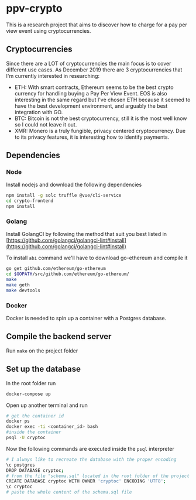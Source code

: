 # ppv-crypto

This is a research project that aims to discover how to charge for a pay per view event using cryptocurrencies.

## Cryptocurrencies

Since there are a LOT of cryptocurrencies the main focus is to cover different use cases. As December 2019 there are 3 cryptocurrencies that I'm currently interested in researching:

- ETH: With smart contracts, Ethereum seems to be the best crypto currency for handling buying a Pay Per View Event. EOS is also interesting in the same regard but I've chosen ETH because it seemed to have the best development environment, and arguably the best integration with GO.
- BTC: Bitcoin is not the best cryptocurrency, still it is the most well know so I could not leave it out.
- XMR: Monero is a truly fungible, privacy centered cryptocurrency. Due to its privacy features, it is interesting how to identify payments.

## Dependencies

### Node

Install nodejs and download the following dependencies

```sh
npm install -g solc truffle @vue/cli-service
cd crypto-frontend
npm install
```

### Golang

Install GolangCI by following the method that suit you best listed in [https://github.com/golangci/golangci-lint#install](https://github.com/golangci/golangci-lint#install)

To install `abi` command we'll have to download go-ethereum and compile it

```sh
go get github.com/ethereum/go-ethereum
cd $GOPATH/src/github.com/ethereum/go-ethereum/
make
make geth
make devtools
```

### Docker

Docker is needed to spin up a container with a Postgres database.

## Compile the backend server

Run `make` on the project folder

## Set up the database

In the root folder run

```sh
docker-compose up
```

Open up another terminal and run

```sh
# get the container id
docker ps
docker exec -ti <container_id> bash
#inside the container
psql -U cryptoc
```

Now the following commands are executed inside the `psql` interpreter

```sh
# I always like to recreate the database with the proper encoding
\c postgres
DROP DATABASE cryptoc;
# from the file "schema.sql" located in the root folder of the project
CREATE DATABASE cryptoc WITH OWNER 'cryptoc' ENCODING 'UTF8';
\c cryptoc
# paste the whole content of the schema.sql file
```
